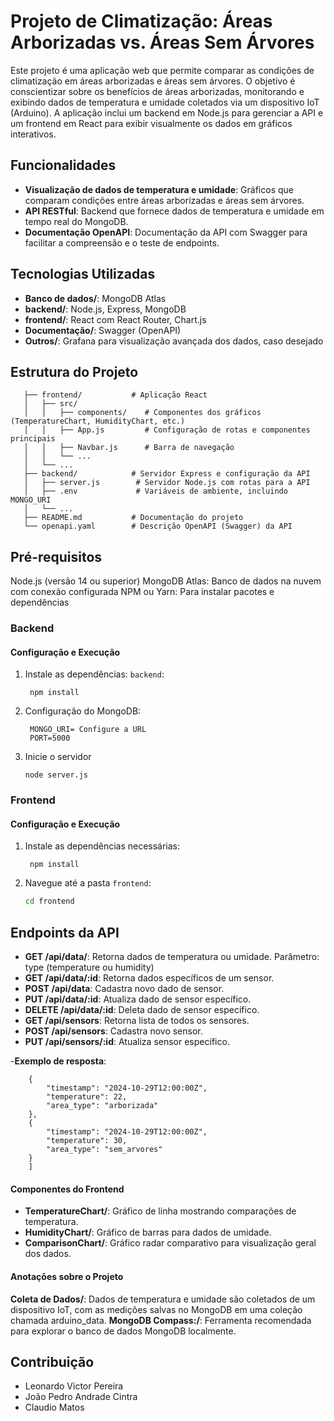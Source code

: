 # Projeto de Climatização: Áreas Arborizadas vs. Áreas Sem Árvores
Este projeto é uma aplicação web que permite comparar as condições de climatização em áreas arborizadas e áreas sem árvores. O objetivo é conscientizar sobre os benefícios de áreas arborizadas, monitorando e exibindo dados de temperatura e umidade coletados via um dispositivo IoT (Arduino). A aplicação inclui um backend em Node.js para gerenciar a API e um frontend em React para exibir visualmente os dados em gráficos interativos.

## Funcionalidades
- **Visualização de dados de temperatura e umidade**: Gráficos que comparam condições entre áreas arborizadas e áreas sem árvores.
- **API RESTful**: Backend que fornece dados de temperatura e umidade em tempo real do MongoDB.
- **Documentação OpenAPI**: Documentação da API com Swagger para facilitar a compreensão e o teste de endpoints.

## Tecnologias Utilizadas
- **Banco de dados/**: MongoDB Atlas
- **backend/**: Node.js, Express, MongoDB
- **frontend/**: React com React Router, Chart.js
- **Documentação/**: Swagger (OpenAPI)
- **Outros/**: Grafana para visualização avançada dos dados, caso desejado

## Estrutura do Projeto
```
   ├── frontend/           # Aplicação React
   │   ├── src/
   │   │   ├── components/    # Componentes dos gráficos (TemperatureChart, HumidityChart, etc.)
   │   │   ├── App.js         # Configuração de rotas e componentes principais
   │   │   ├── Navbar.js      # Barra de navegação
   │   │   └── ...
   │   └── ...
   ├── backend/            # Servidor Express e configuração da API
   │   ├── server.js        # Servidor Node.js com rotas para a API
   │   ├── .env             # Variáveis de ambiente, incluindo MONGO_URI
   │   └── ...
   ├── README.md           # Documentação do projeto
   └── openapi.yaml        # Descrição OpenAPI (Swagger) da API
```
## Pré-requisitos
Node.js (versão 14 ou superior)
MongoDB Atlas: Banco de dados na nuvem com conexão configurada
NPM ou Yarn: Para instalar pacotes e dependências

### Backend

#### Configuração e Execução

1. Instale as dependências: `backend`:
   ```cd backend
    npm install
   ```

2. Configuração do MongoDB:
   ```
    MONGO_URI= Configure a URL
    PORT=5000
   ```

3. Inicie o servidor
   ```
   node server.js
   ```

### Frontend

#### Configuração e Execução

1. Instale as dependências necessárias:
   ```cd frontend
    npm install
   ```

2. Navegue até a pasta `frontend`:
   ```bash
   cd frontend
   ```

## Endpoints da API

- **GET /api/data/**: Retorna dados de temperatura ou umidade.
Parâmetro: type (temperature ou humidity)
- **GET /api/data/:id**: Retorna dados específicos de um sensor.
- **POST /api/data**: Cadastra novo dado de sensor.
- **PUT /api/data/:id**: Atualiza dado de sensor específico.
- **DELETE /api/data/:id**: Deleta dado de sensor específico.
- **GET /api/sensors**: Retorna lista de todos os sensores.
- **POST /api/sensors**: Cadastra novo sensor.
- **PUT /api/sensors/:id**: Atualiza sensor específico.

-**Exemplo de resposta**:
```[
    {
        "timestamp": "2024-10-29T12:00:00Z",
        "temperature": 22,
        "area_type": "arborizada"
    },
    {
        "timestamp": "2024-10-29T12:00:00Z",
        "temperature": 30,
        "area_type": "sem_arvores"
    }
    ]
```
#### Componentes do Frontend

- **TemperatureChart/**: Gráfico de linha mostrando comparações de temperatura.
- **HumidityChart/**: Gráfico de barras para dados de umidade.
- **ComparisonChart/**: Gráfico radar comparativo para visualização geral dos dados.

#### Anotações sobre o Projeto
**Coleta de Dados/**: Dados de temperatura e umidade são coletados de um dispositivo IoT, com as medições salvas no MongoDB em uma coleção chamada arduino_data.
**MongoDB Compass:/**: Ferramenta recomendada para explorar o banco de dados MongoDB localmente.

## Contribuição
- Leonardo Victor Pereira
- João Pedro Andrade Cintra
- Claudio Matos
